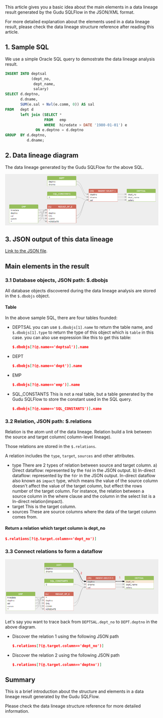 This article gives you a basic idea about the main elements in a data lineage result generated by the Gudu SQLFlow in the JSON/XML format.

For more detailed explanation about the elements used in a data lineage result, please check the data lineage structure reference after reading this article.

## 1. Sample SQL

We use a simple Oracle SQL query to demostrate the data lineage analysis result.

```sql
INSERT INTO deptsal
            (dept_no,
             dept_name,
             salary)
SELECT d.deptno,
       d.dname,
       SUM(e.sal + Nvl(e.comm, 0)) AS sal
FROM   dept d
       left join (SELECT *
                  FROM   emp
                  WHERE  hiredate > DATE '1980-01-01') e
              ON e.deptno = d.deptno
GROUP  BY d.deptno,
          d.dname; 
```

## 2. Data lineage diagram

The data lineage generated by the Gudu SQLFlow for the above SQL.

![image.png](data-lineage-format-introduction-1.png)

## 3. JSON output of this data lineage

[Link to the JSON file](oracle-lineage.json).

## Main elements in the result

### 3.1 Database objects, JSON path: $.dbobjs

All database objects discovered during the data lineage analysis are stored in the `$.dbobjs` object.

#### Table

In the above sample SQL, there are four tables founded:

- DEPTSAL
  you can use `$.dbobjs[1].name` to return the table name, and `$.dbobjs[1].type` to return the type of this object which is `table` in this case.
  you can also use expression like this to get this table:
  ```json
  $.dbobjs[?(@.name=='deptsal')].name
  ```
- DEPT
  ```json
  $.dbobjs[?(@.name=='dept')].name
  ```
- EMP
  ```json
  $.dbobjs[?(@.name=='emp')].name
  ```
- SQL_CONSTANTS
  This is not a real table, but a table generated by the Gudu SQLFlow to store the constant used in the SQL query.
  ```json
  $.dbobjs[?(@.name=='SQL_CONSTANTS')].name
  ```

### 3.2 Relation, JSON path: $.relations

Relation is the atom unit of the data lineage. Relation build a link between the source and target column( column-level lineage).

Those relations are stored in the `$.relations`.

A relation includes the `type`, `target`, `sources` and other attributes.

- type
  There are 2 types of relation between source and target column.
  a) Direct dataflow: represented by the `fdd` in the JSON output.
  b) In-direct dataflow: represented by the `fdr` in the JSON output. In-direct dataflow also known as `impact` type, which means the value of the source column doesn't affect the value of the target column, but effect the rows number of the target column. For instance, the relation between a source column in the where clause and  the column in the select list is a In-direct relation(impact).
- target
  This is the target column.
- sources
  These are source columns where the data of the target column comes from.

#### Return a relation which target column is dept_no

```json
$.relations[?(@.target.column=='dept_no')]
```

### 3.3 Connect relations to form a dataflow

![image.png](data-lineage-format-introduction-2.png)

Let's say you want to trace back from `DEPTSAL.dept_no` to `DEPT.deptno` in the above diagram.

- Discover the relation 1 using the following JSON path
  ```json
  $.relations[?(@.target.column=='dept_no')]
  ```
- Discover the relation 2 using the following JSON path
  ```json
  $.relations[?(@.target.column=='deptno')]
  ```

## Summary

This is a brief introduction about the structure and elements in a data lineage result generated by the Gudu SQLFlow.

Please check the data lineage structure reference for more detailed information.